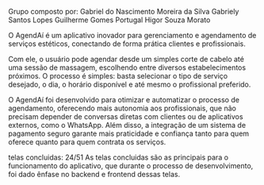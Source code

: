 Grupo composto por: 
Gabriel do Nascimento Moreira da Silva
Gabriely Santos Lopes
Guilherme Gomes Portugal
Higor Souza Morato



O AgendAí é um aplicativo inovador para gerenciamento e agendamento de serviços estéticos, conectando de forma prática clientes e profissionais.

Com ele, o usuário pode agendar desde um simples corte de cabelo até uma sessão de massagem, escolhendo entre diversos estabelecimentos próximos. O processo é simples: basta selecionar o tipo de serviço desejado, o dia, o horário disponível e até mesmo o profissional preferido.

O AgendAí foi desenvolvido para otimizar e automatizar o processo de agendamento, oferecendo mais autonomia aos profissionais, que não precisam depender de conversas diretas com clientes ou de aplicativos externos, como o WhatsApp. Além disso, a integração de um sistema de pagamento seguro garante mais praticidade e confiança tanto para quem oferece quanto para quem contrata os serviços.


telas concluidas: 24/51
As telas concluidas são as principais para o funcionamento do aplicativo, que durante o processo de desenvolvimento, foi dado ênfase no backend e frontend dessas telas.
